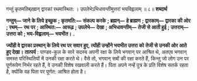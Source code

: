  

गन्तुं कृतमतिब्र्रह्मन् द्वारकां रथमास्थित: । उपलेभेऽभिधावन्तीमुत्तरां भयविह्वलाम् ॥ ८॥ **शब्दार्थ** 

**गन्तुम्—** **जाने के लिये इच्छुक** **; कृतमति:—** **संकल्प करके** **; ब्रह्मन्—** **हे ब्राह्मण** **; द्वारकाम्—** **द्वारका की ओर** **; रथम्—** **रथ** **पर** **; आस्थित:—** **आरूढ़** **; उपलेभे—** **देखा** **; अभिधावन्तीम्—** **तेजी से आती हुई** **; उत्तराम्—** **उत्तरा को** **; भय-विह्वलाम्—** **भयभीत।** **.** 

**ज्योंही वे द्वारका प्रस्थान् के लिये रथ पर सवार हुए, त्योंही उन्होंने भयभीत उत्तरा को** **तेजी से उनकी ओर आते हुए देखा।** **तात्पर्य** : पाण्डव-कुल के सारे सदस्य अपनी रक्षा के लिये भगवान् पर आश्रित थे, अतएव भगवान् समस्त परिस्थितियों में उनकी रक्षा करते थे। वैसे तो, भगवान् सबों की रक्षा करते हैं, किन्तु जो लोग उन पर पूर्णरूपेण निर्भर रहते हैं, वे उनकी विशेष रखवाली करते हैं। पिता अपने नन्हें पुत्र के प्रति विशेष सतर्क रहता है, क्योंकि वह पिता पर पूर्णत: आश्रित होता है। 